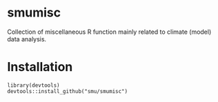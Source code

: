# smumisc
Collection of miscellaneous R function mainly related to climate (model) data analysis.


# Installation

  ```
  library(devtools)
  devtools::install_github("smu/smumisc")
  ```

